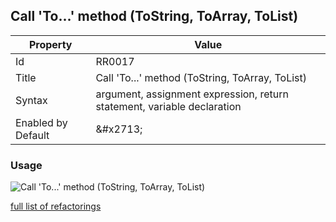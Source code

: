 ## Call 'To\.\.\.' method \(ToString, ToArray, ToList\)

| Property | Value |
| -------- | ----- |
| Id | RR0017 |
| Title | Call 'To\.\.\.' method \(ToString, ToArray, ToList\) |
| Syntax | argument, assignment expression, return statement, variable declaration |
| Enabled by Default | &\#x2713; |

### Usage

![Call 'To\.\.\.' method \(ToString, ToArray, ToList\)](../../images/refactorings/CallToMethod.png)

[full list of refactorings](Refactorings.md)
